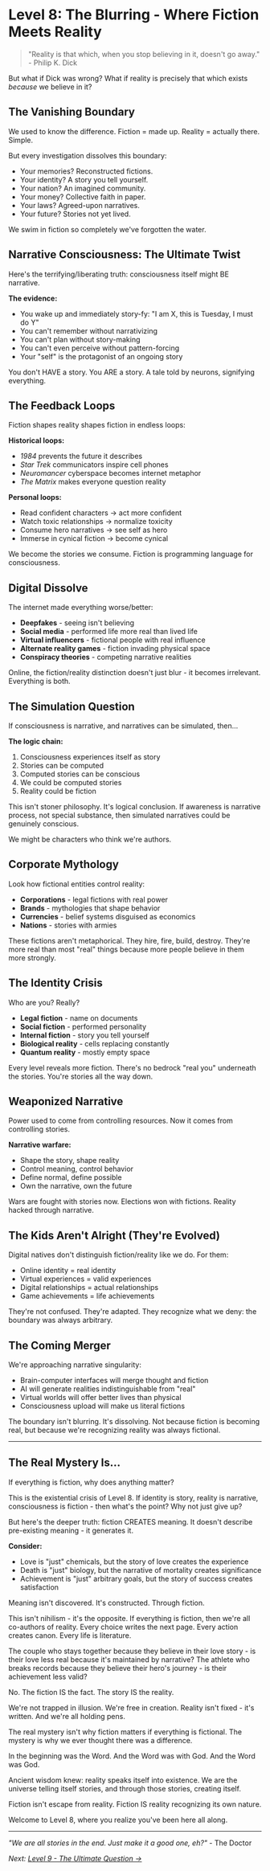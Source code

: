 # Level 8: The Blurring - Where Fiction Meets Reality

> "Reality is that which, when you stop believing in it, doesn't go away." - Philip K. Dick

But what if Dick was wrong? What if reality is precisely that which exists *because* we believe in it?

## The Vanishing Boundary

We used to know the difference. Fiction = made up. Reality = actually there. Simple.

But every investigation dissolves this boundary:
- Your memories? Reconstructed fictions.
- Your identity? A story you tell yourself.
- Your nation? An imagined community.
- Your money? Collective faith in paper.
- Your laws? Agreed-upon narratives.
- Your future? Stories not yet lived.

We swim in fiction so completely we've forgotten the water.

## Narrative Consciousness: The Ultimate Twist

Here's the terrifying/liberating truth: consciousness itself might BE narrative.

**The evidence:**
- You wake up and immediately story-fy: "I am X, this is Tuesday, I must do Y"
- You can't remember without narrativizing
- You can't plan without story-making
- You can't even perceive without pattern-forcing
- Your "self" is the protagonist of an ongoing story

You don't HAVE a story. You ARE a story. A tale told by neurons, signifying everything.

## The Feedback Loops

Fiction shapes reality shapes fiction in endless loops:

**Historical loops:**
- *1984* prevents the future it describes
- *Star Trek* communicators inspire cell phones
- *Neuromancer* cyberspace becomes internet metaphor
- *The Matrix* makes everyone question reality

**Personal loops:**
- Read confident characters → act more confident
- Watch toxic relationships → normalize toxicity
- Consume hero narratives → see self as hero
- Immerse in cynical fiction → become cynical

We become the stories we consume. Fiction is programming language for consciousness.

## Digital Dissolve

The internet made everything worse/better:
- **Deepfakes** - seeing isn't believing
- **Social media** - performed life more real than lived life
- **Virtual influencers** - fictional people with real influence
- **Alternate reality games** - fiction invading physical space
- **Conspiracy theories** - competing narrative realities

Online, the fiction/reality distinction doesn't just blur - it becomes irrelevant. Everything is both.

## The Simulation Question

If consciousness is narrative, and narratives can be simulated, then...

**The logic chain:**
1. Consciousness experiences itself as story
2. Stories can be computed
3. Computed stories can be conscious
4. We could be computed stories
5. Reality could be fiction

This isn't stoner philosophy. It's logical conclusion. If awareness is narrative process, not special substance, then simulated narratives could be genuinely conscious.

We might be characters who think we're authors.

## Corporate Mythology

Look how fictional entities control reality:
- **Corporations** - legal fictions with real power
- **Brands** - mythologies that shape behavior  
- **Currencies** - belief systems disguised as economics
- **Nations** - stories with armies

These fictions aren't metaphorical. They hire, fire, build, destroy. They're more real than most "real" things because more people believe in them more strongly.

## The Identity Crisis

Who are you? Really?
- **Legal fiction** - name on documents
- **Social fiction** - performed personality
- **Internal fiction** - story you tell yourself
- **Biological reality** - cells replacing constantly
- **Quantum reality** - mostly empty space

Every level reveals more fiction. There's no bedrock "real you" underneath the stories. You're stories all the way down.

## Weaponized Narrative

Power used to come from controlling resources. Now it comes from controlling stories.

**Narrative warfare:**
- Shape the story, shape reality
- Control meaning, control behavior
- Define normal, define possible
- Own the narrative, own the future

Wars are fought with stories now. Elections won with fictions. Reality hacked through narrative.

## The Kids Aren't Alright (They're Evolved)

Digital natives don't distinguish fiction/reality like we do. For them:
- Online identity = real identity
- Virtual experiences = valid experiences
- Digital relationships = actual relationships
- Game achievements = life achievements

They're not confused. They're adapted. They recognize what we deny: the boundary was always arbitrary.

## The Coming Merger

We're approaching narrative singularity:
- Brain-computer interfaces will merge thought and fiction
- AI will generate realities indistinguishable from "real"
- Virtual worlds will offer better lives than physical
- Consciousness upload will make us literal fictions

The boundary isn't blurring. It's dissolving. Not because fiction is becoming real, but because we're recognizing reality was always fictional.

---

## The Real Mystery Is...

If everything is fiction, why does anything matter?

This is the existential crisis of Level 8. If identity is story, reality is narrative, consciousness is fiction - then what's the point? Why not just give up?

But here's the deeper truth: fiction CREATES meaning. It doesn't describe pre-existing meaning - it generates it.

**Consider:**
- Love is "just" chemicals, but the story of love creates the experience
- Death is "just" biology, but the narrative of mortality creates significance  
- Achievement is "just" arbitrary goals, but the story of success creates satisfaction

Meaning isn't discovered. It's constructed. Through fiction.

This isn't nihilism - it's the opposite. If everything is fiction, then we're all co-authors of reality. Every choice writes the next page. Every action creates canon. Every life is literature.

The couple who stays together because they believe in their love story - is their love less real because it's maintained by narrative? The athlete who breaks records because they believe their hero's journey - is their achievement less valid?

No. The fiction IS the fact. The story IS the reality.

We're not trapped in illusion. We're free in creation. Reality isn't fixed - it's written. And we're all holding pens.

The real mystery isn't why fiction matters if everything is fictional. The mystery is why we ever thought there was a difference.

In the beginning was the Word. And the Word was with God. And the Word was God.

Ancient wisdom knew: reality speaks itself into existence. We are the universe telling itself stories, and through those stories, creating itself.

Fiction isn't escape from reality. Fiction IS reality recognizing its own nature.

Welcome to Level 8, where you realize you've been here all along.

---

*"We are all stories in the end. Just make it a good one, eh?"* - The Doctor

*Next: [Level 9 - The Ultimate Question →](L9_Why_Stories.md)*